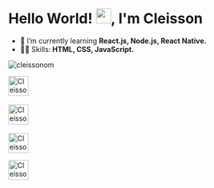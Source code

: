 <h1>Hello World! <img src="https://raw.githubusercontent.com/kaueMarques/kaueMarques/master/hi.gif" width="30px">, I'm Cleisson</h1>

<!--- 🔭 I’m currently working on ...-->
- 🌱 I’m currently learning <strong>React.js, Node.js, React Native.</strong>
- 👨‍💻 Skills:<strong> HTML, CSS, JavaScript.</strong>  
<p><img src="https://github-readme-stats.vercel.app/api?username=cleissonom&show_icons=true" alt="cleissonom"/></p>

<div>
<a href="https://twitter.com/cleissonom" target="blank"><img align="center" src="https://cdn.jsdelivr.net/npm/simple-icons@3.0.1/icons/twitter.svg" alt="Cleisson" height="40" width="40" /></a><br><br>
<a href="https://linkedin.com/in/cleissonom" target="blank"><img align="center" src="https://cdn.jsdelivr.net/npm/simple-icons@3.0.1/icons/linkedin.svg" alt="Cleisson" height="40" width="40" /></a><br><br>
<a href="https://instagram.com/com089" target="blank"><img align="center" src="https://cdn.jsdelivr.net/npm/simple-icons@3.0.1/icons/instagram.svg" alt="Cleisson" height="40" width="40" /></a>
</p>
<a href="https://www.freecodecamp.org/cleissonom" target="blank"><img align="center" src="https://cdn.icon-icons.com/icons2/2389/PNG/512/freecodecamp_logo_icon_145267.png" alt="Cleisson" height="40" width="40" /></a>
</div>


